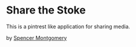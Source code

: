 # Share the Stoke 

This is a pintrest like application for sharing media.

by [Spencer Montgomery](smontgo5@gmail.com)